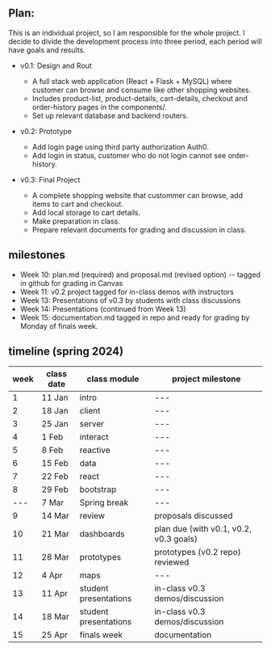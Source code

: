 ## Plan:
This is an individual project, so I am responsible for the whole project. I decide to divide the development process into three period, each period will have goals and results.

* v0.1: Design and Rout
    * A full stack web application (React + Flask + MySQL) where customer can browse and consume like other shopping websites.
    * Includes product-list, product-details, cart-details, checkout and order-history pages in the components/.
    * Set up relevant database and backend routers.

* v0.2: Prototype
    * Add login page using third party authorization Auth0.
    * Add login in status, customer who do not login cannot see order-history.

* v0.3: Final Project
    * A complete shopping website that custommer can browse, add items to cart and checkout.
    * Add local storage to cart details.
    * Make preparation in class.
    * Prepare relevant documents for grading and discussion in class.

## milestones

* Week 10: plan.md (required) and proposal.md (revised option) -- tagged in github for grading in Canvas
* Week 11: v0.2 project tagged for in-class demos with instructors
* Week 13: Presentations of v0.3 by students with class discussions
* Week 14: Presentations (continued from Week 13)
* Week 15: documentation.md tagged in repo and ready for grading by Monday of finals week.

## timeline (spring 2024)

| week | class date | class module | project milestone |
| ---  | ---    | ---         | --- |
| 1    | 11 Jan | intro       | --- |
| 2    | 18 Jan | client      | --- |
| 3    | 25 Jan | server      | --- |
| 4    |  1 Feb | interact    | --- |
| 5    |  8 Feb | reactive    | --- |
| 6    | 15 Feb | data        | --- |
| 7    | 22 Feb | react       | --- |
| 8    | 29 Feb | bootstrap   | --- |
| ---  |  7 Mar | Spring break| --- |
| 9    | 14 Mar | review      | proposals discussed |
| 10   | 21 Mar | dashboards  | plan due (with v0.1, v0.2, v0.3 goals) |
| 11   | 28 Mar | prototypes  | prototypes (v0.2 repo) reviewed |
| 12   |  4 Apr | maps        | --- |
| 13   | 11 Apr | student presentations | in-class v0.3 demos/discussion |
| 14   | 18 Mar | student presentations | in-class v0.3 demos/discussion |
| 15   | 25 Apr | finals week | documentation |